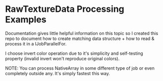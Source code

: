 # RawTextureData Processing Examples
Documentation gives little helpful information on this topic so I created this repo to document how to create matching data structure + how to read & process it in a IJobParallelFor.

I choose invert color operation due to it's simplicity and self-testing property (invalid invert won't reproduce original colors).

NOTE: You can process NativeArray in some different type of job or even completely outside any. It's simply fastest this way.
